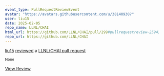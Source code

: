 ```yaml
---
event_type: PullRequestReviewEvent
avatar: "https://avatars.githubusercontent.com/u/38140930?"
user: liu15
date: 2025-02-05
repo_name: LLNL/CHAI
html_url: https://github.com/LLNL/CHAI/pull/299#pullrequestreview-2594367398
repo_url: https://github.com/LLNL/CHAI
---
```


<a href='https://github.com/liu15' target='_blank'>liu15</a> <a href='https://github.com/LLNL/CHAI/pull/299#pullrequestreview-2594367398' target='_blank'>reviewed</a> a <a href='https://github.com/LLNL/CHAI/pull/299' target='_blank'>LLNL/CHAI pull request</a>

<small>None</small>

<a href='https://github.com/LLNL/CHAI/pull/299#pullrequestreview-2594367398' target='_blank'>View Review</a>